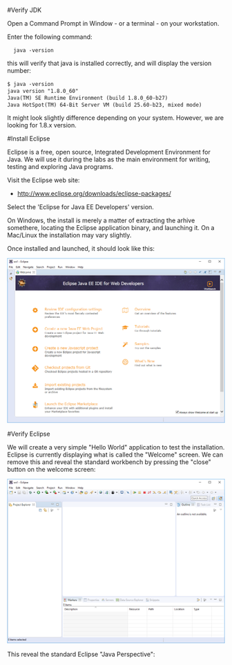 #Verify JDK

Open a Command Prompt in Window - or a terminal - on your workstation.

Enter the following command:

~~~
  java -version
~~~

this will verify that java is installed correctly, and will display the version number:

~~~
$ java -version
java version "1.8.0_60"
Java(TM) SE Runtime Environment (build 1.8.0_60-b27)
Java HotSpot(TM) 64-Bit Server VM (build 25.60-b23, mixed mode)
~~~

It might look slightly difference depending on your system. However, we are looking for 1.8.x version.

#Install Eclipse

Eclipse is a free, open source, Integrated Development Environment for Java. We will use it during the labs as the main environment for writing, testing and exploring Java programs.

Visit the Eclipse web site:

- <http://www.eclipse.org/downloads/eclipse-packages/>

Select the 'Eclipse for Java EE Developers' version.

On Windows, the install is merely a matter of extracting the arhive somethere, locating the Eclipse application binary, and launching it. On a Mac/Linux the installation may vary slightly.

Once installed and launched, it should look like this:

![](img/01.png)

#Verify Eclipse

We will create a very simple "Hello World" application to test the installation. Eclipse is currently displaying what is called the "Welcome" screen. We can remove this and reveal the standard workbench by pressing the "close" button on the welcome screen:

![](img/02.png)

This reveal the standard Eclipse "Java Perspective":

